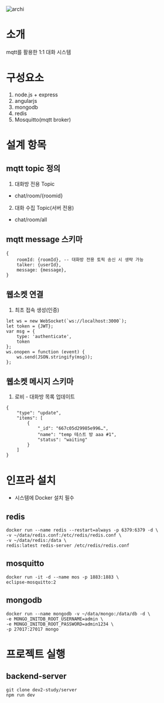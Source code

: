 ![archi](https://github.com/jyh-aton/dev2-study/assets/173215413/b5dfaea1-fd02-4bad-8727-b8fed7aa0e3a)


# 소개
mqtt를 활용한 1:1 대화 시스템

# 구성요소
1. node.js + express
2. angularjs
3. mongodb
4. redis
5. Mosquitto(mqtt broker)

# 설계 항목
## mqtt topic 정의
1. 대화방 전용 Topic
* chat/room/{roomid}
2. 대화 수집 Topic(서버 전용)
* chat/room/all


## mqtt message 스키마
```
{
	roomId: {roomId}, -- 대화방 전용 토픽 송신 시 생략 가능
	talker: {userId},
	message: {message},
}
```

## 웹소켓 연결
1. 최초 접속 생성(인증)
```
let ws = new WebSocket(`ws://localhost:3000`);
let token = {JWT};
var msg = {
    type: 'authenticate',
    token
};
ws.onopen = function (event) {
    ws.send(JSON.stringify(msg));
};
```

## 웹소켓 메시지 스키마
1. 로비 - 대화방 목록 업데이트
```
{
    "type": "update",
    "items": [
        {
            "_id": "667c05d29985e996…",
            "name": "temp 테스트 방 aaa #1",
            "status": "waiting"
        }
    ]
}
```

# 인프라 설치
* 시스템에 Docker 설치 필수
## redis
```
docker run --name redis --restart=always -p 6379:6379 -d \
-v ~/data/redis.conf:/etc/redis/redis.conf \
-v ~/data/redis:/data \
redis:latest redis-server /etc/redis/redis.conf
```

## mosquitto
```
docker run -it -d --name mos -p 1883:1883 \
eclipse-mosquitto:2
```

## mongodb
```
docker run --name mongodb -v ~/data/mongo:/data/db -d \
-e MONGO_INITDB_ROOT_USERNAME=admin \
-e MONGO_INITDB_ROOT_PASSWORD=admin1234 \
-p 27017:27017 mongo
```

# 프로젝트 실행
## backend-server
```
git clone dev2-study/server
npm run dev
```















